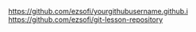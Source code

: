 https://github.com/ezsofi/yourgithubusername.github.i
https://github.com/ezsofi/git-lesson-repository
